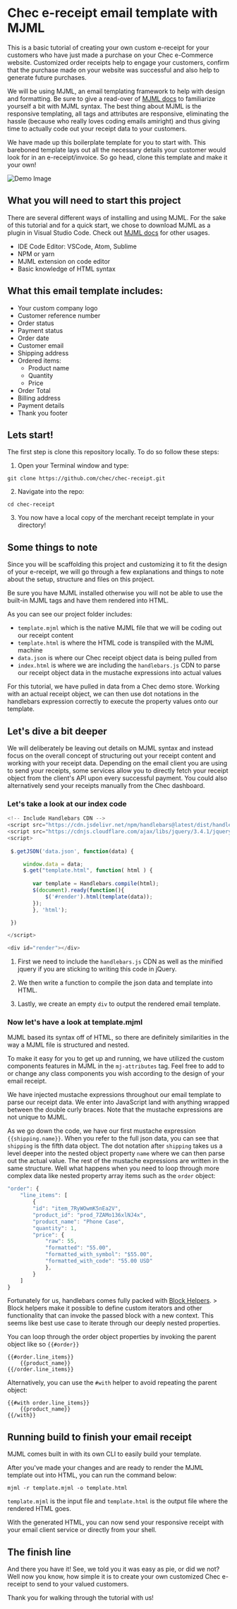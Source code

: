 # Chec e-receipt email template with MJML 

This is a basic tutorial of creating your own custom e-receipt for your customers who have just made a purchase on your Chec e-Commerce website. Customized order receipts help to engage your customers, confirm that the purchase made on your website was successful and also help to generate future purchases. 

We will be using MJML, an email templating framework to help with design and formatting. Be sure to give a read-over of [MJML docs](https://mjml.io/documentation/) to familiarize yourself a bit with MJML syntax. The best thing about MJML is the responsive templating, all tags and attributes are responsive, eliminating the hassle (because who really loves coding emails amiright) and thus giving time to actually code out your receipt data to your customers.  

We have made up this boilerplate template for you to start with. This bareboned template lays out all the necessary details your customer would look for in an e-receipt/invoice. So go head, clone this template and make it your own!

![Demo Image](demo-receipt.png)

## What you will need to start this project

There are several different ways of installing and using MJML. For the sake of this tutorial and for a quick start, we chose to download MJML as a plugin in Visual Studio Code. Check out [MJML docs](https://mjml.io/documentation/#usage) for other usages.

* IDE Code Editor: VSCode, Atom, Sublime
* NPM or yarn
* MJML extension on code editor
* Basic knowledge of HTML syntax

## What this email template includes:

- Your custom company logo
- Customer reference number
- Order status
- Payment status
- Order date
- Customer email
- Shipping address
- Ordered items:
  - Product name
  - Quantity
  - Price
- Order Total 
- Billing address
- Payment details
- Thank you footer

## Lets start!

The first step is clone this repository locally. To do so follow these steps:

1. Open your Terminal window and type:

``` git clone https://github.com/chec/chec-receipt.git ```

2. Navigate into the repo:

``` cd chec-receipt ```

3. You now have a local copy of the merchant receipt template in your directory!

## Some things to note

Since you will be scaffolding this project and customizing it to fit the design of your e-receipt, we will go through a few explanations and things to note about the setup, structure and files on this project.

Be sure you have MJML installed otherwise you will not be able to use the built-in MJML tags and have them rendered into HTML. 

As you can see our project folder includes:

- `template.mjml` which is the native MJML file that we will be coding out our receipt content
- `template.html` is where the HTML code is transpiled with the MJML machine
- `data.json` is where our Chec receipt object data is being pulled from
- `index.html` is where we are including the `handlebars.js` CDN to parse our receipt object data in the mustache expressions into actual values

For this tutorial, we have pulled in data from a Chec demo store. Working with an actual receipt object, we can then use dot notations in the handlebars expression correctly to execute the property values onto our template.  

## Let's dive a bit deeper

We will deliberately be leaving out details on MJML syntax and instead focus on the overall concept of structuring out your receipt content and working with your receipt data. Depending on the email client you are using to send your receipts, some services allow you to directly fetch your receipt object from the client's API upon every successful payment. You could also alternatively send your receipts manually from the Chec dashboard. 

### Let's take a look at our index code

```javascript
<!-- Include Handlebars CDN -->
<script src="https://cdn.jsdelivr.net/npm/handlebars@latest/dist/handlebars.js"></script>
<script src="https://cdnjs.cloudflare.com/ajax/libs/jquery/3.4.1/jquery.min.js"></script>
<script>
 
 $.getJSON('data.json', function(data) {

     window.data = data;
     $.get("template.html", function( html ) {
  
        var template = Handlebars.compile(html);
        $(document).ready(function(){
            $('#render').html(template(data));
        });
        }, 'html');

 })

</script>

<div id="render"></div>
```
1. First we need to include the `handlebars.js` CDN as well as the minified jquery if you are sticking to writing this code in jQuery.

2. We then write a function to compile the json data and template into HTML.

3. Lastly, we create an empty `div` to output the rendered email template.

### Now let's have a look at template.mjml

MJML based its syntax off of HTML, so there are definitely similarities in the way a MJML file is structured and nested.

To make it easy for you to get up and running, we have utilized the custom components features in MJML in the `mj-attributes` tag. Feel free to add to or change any class components you wish according to the design of your email receipt.

We have injected mustache expressions throughout our email template to parse our receipt data. We enter into JavaScript land with anything wrapped between the double curly braces. Note that the mustache expressions are not unique to MJML. 

As we go down the code, we have our first mustache expression `{{shipping.name}}`. When you refer to the full json data, you can see that `shipping` is the fifth data object. The dot notation after `shipping` takes us a level deeper into the nested object property `name` where we can then parse out the actual value. The rest of the mustache expressions are written in the same structure. Well what happens when you need to loop through more complex data like nested property array items such as the `order` object:

```javascript
"order": {
    "line_items": [
        {
        "id": "item_7RyWOwmK5nEa2V",
        "product_id": "prod_7ZAMo136xlNJ4x",
        "product_name": "Phone Case",
        "quantity": 1,
        "price": {
            "raw": 55,
            "formatted": "55.00",
            "formatted_with_symbol": "$55.00",
            "formatted_with_code": "55.00 USD"
            },
        }
    ]
}
```

Fortunately for us, handlebars comes fully packed with [Block Helpers](https://handlebarsjs.com/guide/block-helpers.html#basic-blocks). > Block helpers make it possible to define custom iterators and other functionality that can invoke the passed block with a new context. This seems like best use case to iterate through our deeply nested properties. 

You can loop through the order object properties by invoking the parent object like so `{{#order}}`

```
{{#order.line_items}}
    {{product_name}} 
{{/order.line_items}}
```

Alternatively, you can use the `#with` helper to avoid repeating the parent object: 

```
{{#with order.line_items}}
    {{product_name}} 
{{/with}}
```

## Running build to finish your email receipt

MJML comes built in with its own CLI to easily build your template.

After you've made your changes and are ready to render the MJML template out into HTML, you can run the command below:

`mjml -r template.mjml -o template.html`

`template.mjml` is the input file and `template.html` is the output file where the rendered HTML goes.

With the generated HTML, you can now send your responsive receipt with your email client service or directly from your shell. 

## The finish line

And there you have it! See, we told you it was easy as pie, or did we not? Well now you know, how simple it is to create your own customized Chec e-receipt to send to your valued customers. 

Thank you for walking through the tutorial with us!



